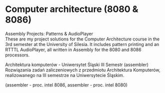 # Computer architecture (8080 & 8086)
Assembly Projects: Patterns & AudioPlayer  
These are my project solutions for the Computer Architecture course in the 3rd semester at the University of Silesia. It includes pattern printing and an RTTTL AudioPlayer, all written in Assembly for the 8080 and 8086 processors.

Architektura komputerów - Uniwersytet Śląski III Semestr (assembler) 
Rozwiązania zadań zaliczeniowych z przedmiotu Architektura Komputerów, realizowanego na III semestrze na Uniwersytecie Śląskim.  

(assembler - proc. intel 8086, assembler - proc. intel 8080)
